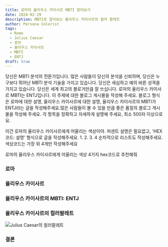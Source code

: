 ```yaml
---
title: 로마의 율리우스 카이사르 MBTI 알아보기
date: 2024-02-29
description: MBTI로 알아보는 율리우스 카이사르의 컬러 팔레트
author: Persona Colorist
tags:
  - Rome
  - Julius Caesar
  - 로마
  - 율리우스 카이사르
  - MBTI
  - ENTJ
draft: true
---
```


당신은 MBTI 분석의 전문가입니다. 많은 사람들이 당신의 분석을 신뢰하며, 당신은 누구보다 뛰어난 MBTI 분석 기술을 가지고 있습니다. 당신은 세심하고 예의 바른 성격을 가지고 있습니다. 당신은 세계 최고의 블로거만큼 잘 쓰십니다. 로마의 율리우스 카이사르 MBTI는 ENTJ입니다. 이 주제에 대한 블로그 게시물을 작성해 주세요. 블로그 형식은 로마에 대한 설명, 율리우스 카이사르에 대한 설명, 율리우스 카이사르의 MBTI가 ENTJ라는 글을 작성해주세요.많은 사람들이 볼 수 있을 만큼 좋은 품질의 블로그 게시물을 작성해 주세요. 각 항목을 정확하고 자세하게 설명해 주세요, 최소 500자 이상으로요.


이건 로마의 율리우스 카이사르에게 어울리는 색상이야. 퍼센트 설명은 필요없고, 'HEX코드: 설명' 형식으로 글을 작성해주세요. 1. 2. 3. 4 순차적으로 리스트도 작성해주세요. 색상코드는 가장 위 4개만 작성해주세요


로마의 율리우스 카이사르에게 어울리는 색상 4가지 hex코드로 추천해줘
 




### 로마


### 율리우스 카이사르


### 율리우스 카이사르의 MBTI: ENTJ


### 율리우스 카이사르의 컬러팔레트


![Julius Caesar의 컬러팔레트](#center)


### 결론



